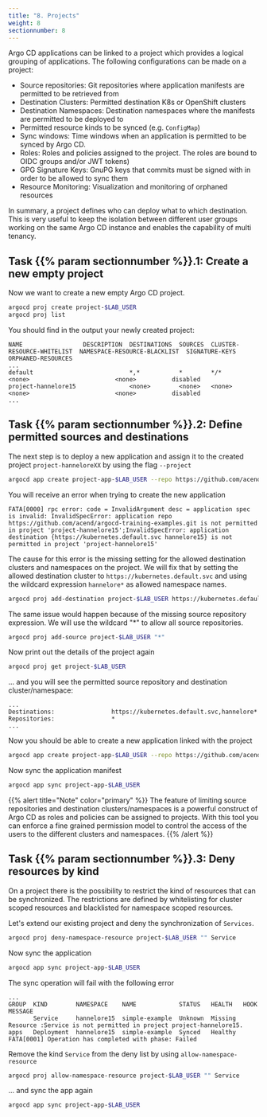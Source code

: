 ```yaml
---
title: "8. Projects"
weight: 8
sectionnumber: 8
---
```


Argo CD applications can be linked to a project which provides a logical grouping of applications. The following configurations can be made on a project:

* Source repositories: Git repositories where application manifests are permitted to be retrieved from
* Destination Clusters: Permitted destination K8s or OpenShift clusters
* Destination Namespaces: Destination namespaces where the manifests are permitted to be deployed to
* Permitted resource kinds to be synced (e.g. `ConfigMap`)
* Sync windows: Time windows when an application is permitted to be synced by Argo CD.
* Roles: Roles and policies assigned to the project. The roles are bound to OIDC groups and/or JWT tokens)
* GPG Signature Keys: GnuPG keys that commits must be signed with in order to be allowed to sync them
* Resource Monitoring: Visualization and monitoring of orphaned resources

In summary, a project defines who can deploy what to which destination. This is very useful to keep the isolation between different user groups working on the same Argo CD instance and enables the capability of multi tenancy.


## Task {{% param sectionnumber %}}.1: Create a new empty project

Now we want to create a new empty Argo CD project.

```bash
argocd proj create project-$LAB_USER
argocd proj list
```

You should find in the output your newly created project:

```
NAME                 DESCRIPTION  DESTINATIONS  SOURCES  CLUSTER-RESOURCE-WHITELIST  NAMESPACE-RESOURCE-BLACKLIST  SIGNATURE-KEYS  ORPHANED-RESOURCES
...
default                           *,*           *        */*                         <none>                        <none>          disabled
project-hannelore15               <none>        <none>   <none>                      <none>                        <none>          disabled
...
```


## Task {{% param sectionnumber %}}.2: Define permitted sources and destinations

The next step is to deploy a new application and assign it to the created project `project-hanneloreXX` by using the flag `--project`

```bash
argocd app create project-app-$LAB_USER --repo https://github.com/acend/argocd-training-examples.git --path 'example-app' --dest-server https://kubernetes.default.svc --dest-namespace $LAB_USER --project project-$LAB_USER
```

You will receive an error when trying to create the new application
```
FATA[0000] rpc error: code = InvalidArgument desc = application spec is invalid: InvalidSpecError: application repo https://github.com/acend/argocd-training-examples.git is not permitted in project 'project-hannelore15';InvalidSpecError: application destination {https://kubernetes.default.svc hannelore15} is not permitted in project 'project-hannelore15'
```

The cause for this error is the missing setting for the allowed destination clusters and namespaces on the project. We will fix that by setting the allowed destination cluster to `https://kubernetes.default.svc` and using the wildcard expression `hannelore*` as allowed namespace names.

```bash
argocd proj add-destination project-$LAB_USER https://kubernetes.default.svc "hannelore*"
```

The same issue would happen because of the missing source repository expression. We will use the wildcard "*" to allow all source repositories.

```bash
argocd proj add-source project-$LAB_USER "*"
```

Now print out the details of the project again

```bash
argocd proj get project-$LAB_USER
```

... and you will see the permitted source repository and destination cluster/namespace:

```
...
Destinations:                https://kubernetes.default.svc,hannelore*
Repositories:                *
...
```

Now you should be able to create a new application linked with the project

```bash
argocd app create project-app-$LAB_USER --repo https://github.com/acend/argocd-training-examples.git --path 'example-app' --dest-server https://kubernetes.default.svc --dest-namespace $LAB_USER --project project-$LAB_USER
```

Now sync the application manifest

```bash
argocd app sync project-app-$LAB_USER
```

{{% alert title="Note" color="primary" %}}
The feature of limiting source repositories and destination clusters/namespaces is a powerful construct of Argo CD as roles and policies can be assigned to projects. With this tool you can enforce a fine grained permission model to control the access of the users to the different clusters and namespaces.
{{% /alert %}}


## Task {{% param sectionnumber %}}.3: Deny resources by kind

On a project there is the possibility to restrict the kind of resources that can be synchronized. The restrictions are defined by whitelisting for cluster scoped resources and blacklisted for namespace scoped resources.

Let's extend our existing project and deny the synchronization of `Services`.

```bash
argocd proj deny-namespace-resource project-$LAB_USER "" Service
```

Now sync the application
```bash
argocd app sync project-app-$LAB_USER
```

The sync operation will fail with the following error

```
...
GROUP  KIND        NAMESPACE    NAME            STATUS   HEALTH   HOOK  MESSAGE
       Service     hannelore15  simple-example  Unknown  Missing        Resource :Service is not permitted in project project-hannelore15.
apps   Deployment  hannelore15  simple-example  Synced   Healthy
FATA[0001] Operation has completed with phase: Failed
```

Remove the kind `Service` from the deny list by using `allow-namespace-resource`

```bash
argocd proj allow-namespace-resource project-$LAB_USER "" Service
```

... and sync the app again
```bash
argocd app sync project-app-$LAB_USER
```
